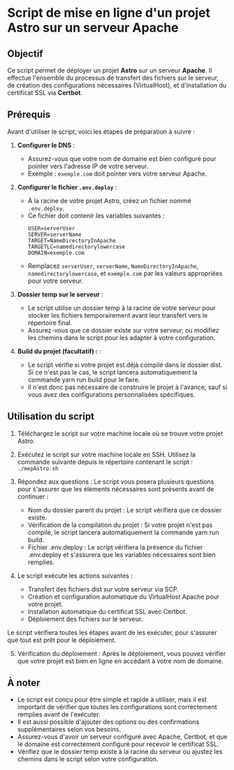 # Script de mise en ligne d'un projet Astro sur un serveur Apache
## Objectif
Ce script permet de déployer un projet **Astro** sur un serveur **Apache**. Il effectue l'ensemble du processus de transfert des fichiers sur le serveur, de création des configurations nécessaires (VirtualHost), et d'installation du certificat SSL via **Certbot**.

## Prérequis
Avant d'utiliser le script, voici les étapes de préparation à suivre :

1. **Configurer le DNS** :
   - Assurez-vous que votre nom de domaine est bien configuré pour pointer vers l'adresse IP de votre serveur.
   - Exemple : `exemple.com` doit pointer vers votre serveur Apache.

2. **Configurer le fichier `.env.deploy`** :
   - À la racine de votre projet Astro, créez un fichier nommé `.env.deploy`.
   - Ce fichier doit contenir les variables suivantes :
     ```env
     USER=serverUser
     SERVER=serverName
     TARGET=NameDirectoryInApache
     TARGETLC=namedirectorylowercase
     DOMAIN=exemple.com
     ```
   - Remplacez `serverUser`, `serverName`, `NameDirectoryInApache`, `namedirectorylowercase`, et `exemple.com` par les valeurs appropriées pour votre serveur.

3. **Dossier temp sur le serveur** :
    - Le script utilise un dossier temp à la racine de votre serveur pour stocker les fichiers temporairement avant leur transfert vers le répertoire final.
    - Assurez-vous que ce dossier existe sur votre serveur, ou modifiez les chemins dans le script pour les adapter à votre configuration.

4. **Build du projet (facultatif) :** :
    - Le script vérifie si votre projet est déjà compilé dans le dossier dist. Si ce n'est pas le cas, le script lancera automatiquement la commande yarn run build pour le faire.
    - Il n'est donc pas nécessaire de construire le projet à l'avance, sauf si vous avez des configurations personnalisées spécifiques.

## Utilisation du script

1. Téléchargez le script sur votre machine locale où se trouve votre projet Astro.
2. Exécutez le script sur votre machine locale en SSH. Utilisez la commande suivante depuis le répertoire contenant le script : ``` ./mepAstro.sh ```
3. Répondez aux questions : Le script vous posera plusieurs questions pour s'assurer que les éléments nécessaires sont présents avant de continuer :

    - Nom du dossier parent du projet : Le script vérifiera que ce dossier existe.
    - Vérification de la compilation du projet : Si votre projet n'est pas compilé, le script lancera automatiquement la commande yarn run build.
    - Fichier .env.deploy : Le script vérifiera la présence du fichier .env.deploy et s'assurera que les variables nécessaires sont bien remplies.
4. Le script exécute les actions suivantes :

    - Transfert des fichiers dist sur votre serveur via SCP.
    - Création et configuration automatique du VirtualHost Apache pour votre projet.
    - Installation automatique du certificat SSL avec Certbot.
    - Déploiement des fichiers sur le serveur.

Le script vérifiera toutes les étapes avant de les exécuter, pour s'assurer que tout est prêt pour le déploiement.

5. Vérification du déploiement : Après le déploiement, vous pouvez vérifier que votre projet est bien en ligne en accédant à votre nom de domaine.


## À noter

- Le script est conçu pour être simple et rapide à utiliser, mais il est important de vérifier que toutes les configurations sont correctement remplies avant de l'exécuter.
- Il est aussi possible d'ajouter des options ou des confirmations supplémentaires selon vos besoins.
- Assurez-vous d'avoir un serveur configuré avec Apache, Certbot, et que le domaine est correctement configuré pour recevoir le certificat SSL.
- Vérifiez que le dossier temp existe à la racine du serveur ou ajustez les chemins dans le script selon votre configuration.